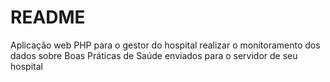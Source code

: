 # README #

Aplicação web PHP para o gestor do hospital realizar o monitoramento dos dados sobre Boas Práticas de Saúde enviados para o servidor de seu hospital